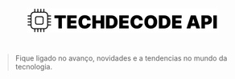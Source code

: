 #

<div align="center">
  <img src="./public/logo.png"/>
</div>

#

> Fique ligado no avanço, novidades e a tendencias no mundo da tecnologia.